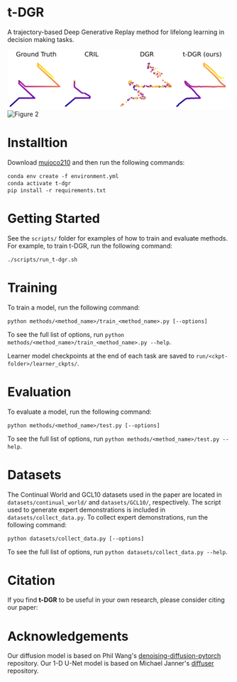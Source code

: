 # t-DGR
A trajectory-based Deep Generative Replay method for lifelong learning in decision making tasks.

![Figure 1](images/Figure_1.svg)
![Figure 2](images/DGR.svg)

# Installtion
Download [mujoco210](https://github.com/openai/mujoco-py) and then run the following commands:
```shell
conda env create -f environment.yml
conda activate t-dgr
pip install -r requirements.txt
```

# Getting Started

See the `scripts/` folder for examples of how to train and evaluate methods. For example, to train t-DGR, run the following command:

```shell
./scripts/run_t-dgr.sh
```

# Training
To train a model, run the following command:

```shell
python methods/<method_name>/train_<method_name>.py [--options]
```

To see the full list of options, run `python methods/<method_name>/train_<method_name>.py --help`.

Learner model checkpoints at the end of each task are saved to `run/<ckpt-folder>/learner_ckpts/`.

# Evaluation

To evaluate a model, run the following command:

```shell
python methods/<method_name>/test.py [--options]
```

To see the full list of options, run `python methods/<method_name>/test.py --help`.

# Datasets

The Continual World and GCL10 datasets used in the paper are located in `datasets/continual_world/` and `datasets/GCL10/`, respectively. The script used to generate expert demonstrations is included in `datasets/collect_data.py`. To collect expert demonstrations, run the following command:

```shell
python datasets/collect_data.py [--options]
```

To see the full list of options, run `python datasets/collect_data.py --help`.

# Citation
If you find **t-DGR** to be useful in your own research, please consider citing our paper:

# Acknowledgements
Our diffusion model is based on Phil Wang's [denoising-diffusion-pytorch](https://github.com/lucidrains/denoising-diffusion-pytorch) repository. Our 1-D U-Net model is based on Michael Janner's [diffuser](https://github.com/jannerm/diffuser) repository.